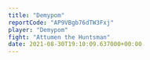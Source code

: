 ```yaml
---
title: "Demypom"
reportCode: "AP9VBgb76dTW3Fxj"
player: "Demypom"
fight: "Attumen the Huntsman"
date: 2021-08-30T19:10:09.637000+00:00
---
```

